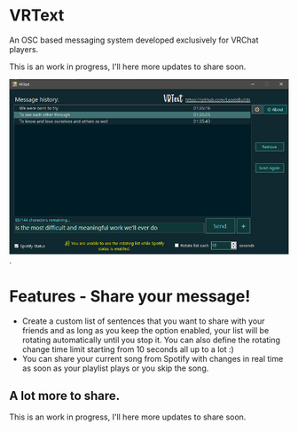 # VRText
An OSC based messaging system developed exclusively for VRChat players.

This is an work in progress, I'll here more updates to share soon.

![alt text for screen readers](demo.png "Text to show on mouseover").

# Features - Share your message!

- Create a custom list of sentences that you want to share with your friends and as long as you keep the option enabled, your list will be rotating automatically until you stop it.
You can also define the rotating change time limit starting from 10 seconds all up to a lot :)
- You can share your current song from Spotify with changes in real time as soon as your playlist plays or you skip the song.

## A lot more to share.

This is an work in progress, I'll here more updates to share soon.
